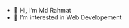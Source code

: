 - 👋 Hi, I’m Md Rahmat
- 👀 I’m interested in Web Developement

<!---
infoswax/infoswax is a ✨ special ✨ repository because its `README.md` (this file) appears on your GitHub profile.
You can click the Preview link to take a look at your changes.
--->
